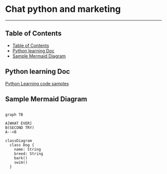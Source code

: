 <h1>Chat python and marketing</h1>

---
## Table of Contents
- [Table of Contents](#table-of-contents)
- [Python learning Doc](#python-learning-doc)
- [Sample Mermaid Diagram](#sample-mermaid-diagram)


## Python learning Doc
[Python Learning code samples](python/doc/python.md)

## Sample Mermaid Diagram

```mermaid

graph TB

A[WHAT EVER]
B(SECOND TRY)
A-->B

```

```mermaid
classDiagram
  class Dog {
    name: String
    breed: String
    bark()
    swim()
  }
```